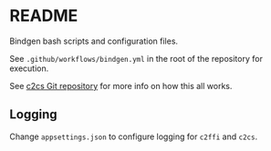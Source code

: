 # README

Bindgen bash scripts and configuration files.

See `.github/workflows/bindgen.yml` in the root of the repository for execution.

See [c2cs Git repository](https://github.com/bottlenoselabs/c2cs) for more info on how this all works.

## Logging

Change `appsettings.json` to configure logging for `c2ffi` and `c2cs`.
